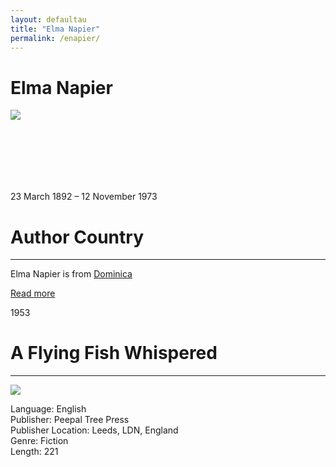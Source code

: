 ```yaml
---
layout: defaultau
title: "Elma Napier"
permalink: /enapier/
---
```

<!-- partial:index.partial.html -->
<div class="content">
    <h1>Elma Napier</h1>
    <div class="quote">
        <div><img src="https://www.papillotepress.co.uk/wp-content/uploads/2021/03/Elma-Napier.jpg" class="logo"></div>
    </div>
    <div class="timeline">
        <div style="padding-bottom:100px;"></div>
        <div class="block">
            <div class="date right"><p class="right"> 23 March 1892 – 12 November 1973 </p></div>
            <div class="dot"></div>
            <div class="left first">
            <div class="author_country">
                <h1>Author Country</h1><hr>
          <div class="aclocation">   <p> Elma Napier is from <a href="{{ site.baseurl }}/10"> Dominica </a></p> </div>
              <div class="acreadmore">  <a href="https://en.wikipedia.org/wiki/Elma_Napier" target="_blank">Read more</a> </div>
            </div>
            </div>
        </div>
        <div class="block">
            <div class="date left"><p class="left">1953</p></div>
            <div class="dot"></div>
            <div class="right">
                <h1>A Flying Fish Whispered</h1><hr>
                <p><img src="https://m.media-amazon.com/images/I/51z4xgPMTbL._SY291_BO1,204,203,200_QL40_FMwebp_.jpg"></p>
                <p>
                Language: English<br>
                Publisher: Peepal Tree Press<br>
                Publisher Location: Leeds, LDN, England<br>
                Genre: Fiction<br>
                Length: 221<br>
                </p>
            </div>
        </div>
        <div style="padding-bottom:100px;"></div>
    </div>
    <div id="footer">
    </div>
</div>
<!-- partial -->
  <script src='https://cdnjs.cloudflare.com/ajax/libs/jquery/3.1.1/jquery.min.js'></script><script  src="assets/js/authorscript.js"></script>
